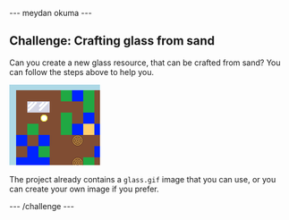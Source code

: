 \--- meydan okuma \---

## Challenge: Crafting glass from sand

Can you create a new glass resource, that can be crafted from sand? You can follow the steps above to help you.

![ekran görüntüsü](images/craft-glass.png)

The project already contains a `glass.gif` image that you can use, or you can create your own image if you prefer.

\--- /challenge \---